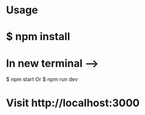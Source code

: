 # Usage
$ npm install
=====================
# In new terminal -->

$ npm start
 Or
$ npm run dev 
# Visit http://localhost:3000
